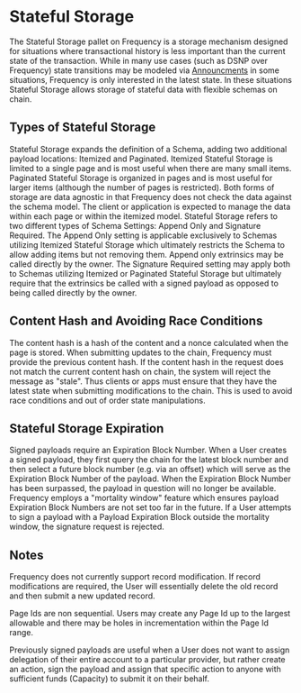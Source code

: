 
# Stateful Storage

The Stateful Storage pallet on Frequency is a storage mechanism designed for situations where transactional history is less important than the current state of the transaction. While in many use cases (such as DSNP over Frequency) state transitions may be modeled via [Announcments](https://unfinished.com/wp-content/uploads/dsnp_whitepaper.pdf) in some situations, Frequency is only interested in the latest state.  In these situations Stateful Storage allows storage of stateful data with flexible schemas on chain. 

## Types of Stateful Storage
Stateful Storage expands the definition of a Schema, adding two additional payload locations: Itemized and Paginated. Itemized Stateful Storage is limited to a single page and is most useful when there are many small items.  Paginated Stateful Storage is organized in pages and is most useful for larger items (although the number of pages is restricted).  Both forms of storage are data agnostic in that Frequency does not check the data against the schema model.  The client or application is expected to manage the data within each page or within the itemized model.  Stateful Storage refers to two different types of Schema Settings: Append Only and Signature Required. The Append Only setting is applicable exclusively to Schemas utilizing Itemized Stateful Storage which ultimately restricts the Schema to allow adding items but not removing them.  Append only extrinsics may be called directly by the owner. The Signature Required setting may apply both to Schemas utilizing Itemized or Paginated Stateful Storage but ultimately require that the extrinsics be called with a signed payload as opposed to being called directly by the owner.

## Content Hash and Avoiding Race Conditions
The content hash is a hash of the content and a nonce calculated when the page is stored.    When submitting updates to the chain, Frequency must provide the previous content hash.  If the content hash in the request does not match the current content hash on chain, the system will reject the message as "stale".  Thus clients or apps must ensure that they have the latest state when submitting modifications to the chain. This is used to avoid race conditions and out of order state manipulations.

## Stateful Storage Expiration
Signed payloads require an Expiration Block Number.  When a User creates a signed payload, they first query the chain for the latest block number and then select a future block number (e.g. via an offset) which will serve as the Expiration Block Number of the payload.  When the Expiration Block Number has been surpassed, the payload in question will no longer be available.  Frequency employs a "mortality window" feature which ensures payload Expiration Block Numbers are not set too far in the future.  If a User attempts to sign a payload with a Payload Expiration Block outside the mortality window, the signature request is rejected.

## Notes
Frequency does not currently support record modification.  If record modifications are required, the User will essentially delete the old record and then submit a new updated record.

Page Ids are non sequential.  Users may create any Page Id up to the largest allowable and there may be holes in incrementation within the Page Id range.

Previously signed payloads are useful when a User does not want to assign delegation of their entire account to a particular provider, but rather create an action, sign the payload and assign that specific action to anyone with sufficient funds (Capacity) to submit it on their behalf.

